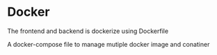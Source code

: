 # Docker 

The frontend and backend is dockerize using Dockerfile 

A docker-compose file to manage mutiple docker image and conatiner 
